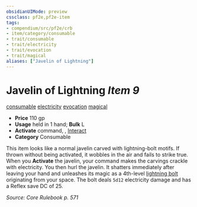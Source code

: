 ```yaml
---
obsidianUIMode: preview
cssclass: pf2e,pf2e-item
tags:
- compendium/src/pf2e/crb
- item/category/consumable
- trait/consumable
- trait/electricity
- trait/evocation
- trait/magical
aliases: ["Javelin of Lightning"]
---
```

# Javelin of Lightning *Item 9*  
[consumable](rules/traits/consumable.md)  [electricity](rules/traits/electricity.md)  [evocation](rules/traits/evocation.md)  [magical](rules/traits/magical.md)  

- **Price** 110 gp
- **Usage** held in 1 hand; **Bulk** L
- **Activate** command, , [Interact](rules/actions/interact.md)
- **Category** Consumable

This item looks like a normal javelin carved with lightning-bolt motifs. If thrown without being activated, it wobbles in the air and fails to strike true. When you **Activate** the javelin, your command makes the carvings crackle with electricity. You then hurl the javelin. It shatters immediately after leaving your hand and unleashes its magic as a 4th-level [lightning bolt](compendium/spells/lightning-bolt.md) originating from your space. The bolt deals `5d12` electricity damage and has a Reflex save DC of 25.

*Source: Core Rulebook p. 571*